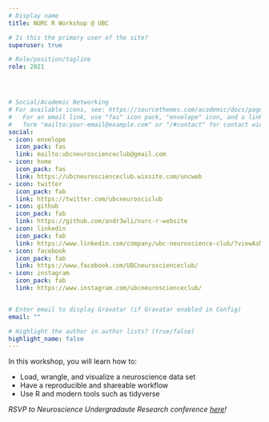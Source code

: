 ```yaml
---
# Display name
title: NURC R Workshop @ UBC

# Is this the primary user of the site?
superuser: true

# Role/position/tagline
role: 2021




# Social/Academic Networking
# For available icons, see: https://sourcethemes.com/academic/docs/page-builder/#icons
#   For an email link, use "fas" icon pack, "envelope" icon, and a link in the
#   form "mailto:your-email@example.com" or "/#contact" for contact widget.
social:
- icon: envelope
  icon_pack: fas
  link: mailto:ubcneuroscienceclub@gmail.com
- icon: home
  icon_pack: fas
  link: https://ubcneuroscienceclub.wixsite.com/uncweb
- icon: twitter
  icon_pack: fab
  link: https://twitter.com/ubcneurosciclub
- icon: github
  icon_pack: fab
  link: https://github.com/andr3wli/nurc-r-website
- icon: linkedin
  icon_pack: fab
  link: https://www.linkedin.com/company/ubc-neuroscience-club/?viewAsMember=true
- icon: facebook
  icon_pack: fab
  link: https://www.facebook.com/UBCneuroscienceclub/
- icon: instagram
  icon_pack: fab
  link: https://www.instagram.com/ubcneuroscienceclub/


# Enter email to display Gravatar (if Gravatar enabled in Config)
email: ""

# Highlight the author in author lists? (true/false)
highlight_name: false
---
```


In this workshop, you will learn how to: 

* Load, wrangle, and visualize a neuroscience data set
* Have a reproducible and shareable workflow
* Use R and modern tools such as tidyverse

*RSVP to Neuroscience Undergradaute Research conference [here](https://docs.google.com/forms/d/e/1FAIpQLSco1157Ttx7Ml64UJlMddTQHWRV7x6JFuR1s16f6luWTUkp2A/viewform)!*
